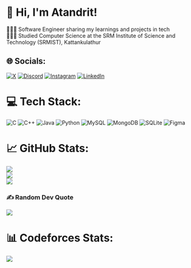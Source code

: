 # 👋 Hi, I'm Atandrit!
👩🏻‍💻 Software Engineer sharing my learnings and projects in tech<br>👩🏻‍🎓 Studied Computer Science at the SRM Institute of Science and Technology (SRMIST), Kattankulathur<br>
<!---📑 Currently working at Amdocs--->


## 🌐 Socials:
[![X](https://img.shields.io/badge/-%23000000.svg?logo=x&logoColor=white)](https://x.com/languorous_exe) [![Discord](https://img.shields.io/badge/Discord-%237289DA.svg?logo=discord&logoColor=white)](https://discordapp.com/users/767581924620238858) [![Instagram](https://img.shields.io/badge/Instagram-%23E4405F.svg?logo=Instagram&logoColor=white)](https://instagram.com/atandrit._) [![LinkedIn](https://img.shields.io/badge/LinkedIn-%230077B5.svg?logo=linkedin&logoColor=white)](https://linkedin.com/in/atandrit-chatterjee/)  

# 💻 Tech Stack:
![C](https://img.shields.io/badge/c-%2300599C.svg?style=for-the-badge&logo=c&logoColor=white) ![C++](https://img.shields.io/badge/c++-%2300599C.svg?style=for-the-badge&logo=c%2B%2B&logoColor=white) ![Java](https://img.shields.io/badge/java-%23ED8B00.svg?style=for-the-badge&logo=openjdk&logoColor=white) ![Python](https://img.shields.io/badge/python-3670A0?style=for-the-badge&logo=python&logoColor=ffdd54) ![MySQL](https://img.shields.io/badge/mysql-4479A1.svg?style=for-the-badge&logo=mysql&logoColor=white) ![MongoDB](https://img.shields.io/badge/MongoDB-%234ea94b.svg?style=for-the-badge&logo=mongodb&logoColor=white) ![SQLite](https://img.shields.io/badge/sqlite-%2307405e.svg?style=for-the-badge&logo=sqlite&logoColor=white) ![Figma](https://img.shields.io/badge/figma-%23F24E1E.svg?style=for-the-badge&logo=figma&logoColor=white)

# 📈 GitHub Stats:
![](https://github-readme-stats.vercel.app/api?username=atandritC&show_icons=true&theme=radical)<br/>
![](https://streak-stats.demolab.com/?user=atandritC&theme=radical)<br/>
![](https://github-readme-stats.vercel.app/api/top-langs/?username=atandritC&layout=compact&theme=radical)

### ✍️ Random Dev Quote
![](https://quotes-github-readme.vercel.app/api?type=horizontal&theme=radical)

# 📊 Codeforces Stats:
[![](https://codeforces-readme-stats.vercel.app/api/card?username=atandritc&theme=radical)](https://codeforces.com/profile/atandritc)

<!-- Proudly created with GPRM ( https://gprm.itsvg.in ) -->
